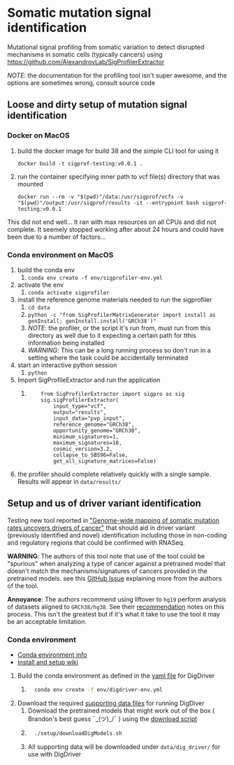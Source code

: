 # Somatic mutation signal identification

Mutational signal profiling from somatic variation to detect disrupted mechanisms in somatic cells (typically cancers)
using https://github.com/AlexandrovLab/SigProfilerExtractor

_NOTE_: the documentation for the profiling tool isn't super awesome, and the options are sometimes wrong, consult
source code

## Loose and dirty setup of mutation signal identification

### Docker on MacOS

1. build the docker image for build 38 and the simple CLI tool for using it
    ```
    docker build -t sigprof-testing:v0.0.1 .
    ```
2. run the container specifying inner path to vcf file(s) directory that was mounted
    ```
    docker run --rm -v "$(pwd)"/data:/usr/sigprof/vcfs -v "$(pwd)"/output:/usr/sigprof/results -it --entrypoint bash sigprof-testing:v0.0.1
    ```

This did not end well... It ran with max resources on all CPUs and did not complete. It seemely stopped working after
about 24 hours and could have been due to a number of factors...

### Conda environment on MacOS

1. build the conda env
    1. `conda env create -f env/sigprofiler-env.yml`
2. activate the env
    1. `conda activate sigprofiler`
3. install the reference genome materials needed to run the sigprofiler
    1. `cd data`
    2. `python -c "from SigProfilerMatrixGenerator import install as genInstall; genInstall.install('GRCh38')"`
    3. _NOTE_: the profiler, or the script it's run from, must run from this directory as well due to it expecting a
       certain path for tthis information being installed
    4. _WARNING_: This can be a long running process so don't run in a setting where the task could be accidentally
       terminated
4. start an interactive python session
    1. `python`
5. Import SigProfileExtractor and run the application
    1. ```
           from SigProfilerExtractor import sigpro as sig
           sig.sigProfilerExtractor(
               input_type="vcf",
               output="results",
               input_data="pvp_input",
               reference_genome="GRCh38",
               opportunity_genome="GRCh38",
               minimum_signatures=1,
               maximum_signatures=10,
               cosmic_version=3.2,
               collapse_to_SBS96=False,
               get_all_signature_matrices=False)
       ```
6. the profiler should complete relatively quickly with a single sample. Results will appear in `data/results/`

## Setup and us of driver variant identification

Testing new tool reported in
["Genome-wide mapping of somatic mutation rates uncovers drivers of cancer"](https://www.nature.com/articles/s41587-022-01353-8)
that should aid in driver variant (previously identified and novel) identification including those in non-coding and
regulatory regions that could be confirmed with RNASeq.

**WARNING**: The authors of this tool note that use of the tool could be "spurious" when analyzing a type of cancer
against a pretrained model that doesn't match the mechanisms/signatures of cancers provided in the pretrained models.
see this [GitHub Issue](https://github.com/maxwellsh/DIGDriver/issues/2#issuecomment-1168689782) explaining more from
the authors of the tool.

**Annoyance**: The authors recommend using liftover to `hg19` perform analysis of datasets aligned to `GRCh38/hg38`. See
their [recommendation](https://github.com/maxwellsh/DIGDriver/issues/2#issuecomment-1168689782) notes on this process.
This isn't the greatest but if it's what it take to use the tool it may be an acceptable limitation.

### Conda environment

-   [Conda environment info](https://anaconda.org/mutation_density/digdriver)
-   [Install and setup wiki](https://github.com/maxwellsh/DIGDriver/wiki)

1. Build the conda environment as defined in the [yaml file](./env/digdriver-env.yml) for DigDriver
    1. ```sh
         conda env create -f env/digdriver-env.yml
       ```
2. Download the required [supporting data files](https://github.com/maxwellsh/DIGDriver/wiki/02:-Data-files) for running
   DigDiver
    1. Download the pretrained models that might work out of the box ( Brandon's best guess ¯\_(ツ)\_/¯ ) using the
       [download script](./setup/downloadDigModels.sh)
    2. ```sh
         ./setup/downloadDigModels.sh
       ```
    3. All supporting data will be downloaded under `data/dig_driver/` for use with DigDriver
